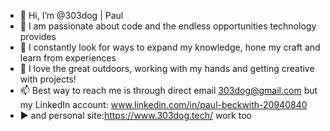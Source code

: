 - 👋 Hi, I’m @303dog | Paul
- 👀 I am passionate about code and the endless opportunities technology provides
- 🌱 I constantly look for ways to expand my knowledge, hone my craft and learn from experiences
- 💞️ I love the great outdoors, working with my hands and getting creative with projects! 
- 📫 Best way to reach me is through direct email 303dog@gmail.com but my LinkedIn account: www.linkedin.com/in/paul-beckwith-20940840 
-  ▶ and personal site:https://www.303dog.tech/ work too

<!---
303dog/303dog is a ✨ special ✨ repository because its `README.md` (this file) appears on your GitHub profile.
You can click the Preview link to take a look at your changes.
--->

